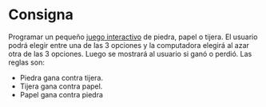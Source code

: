 # Consigna

Programar un pequeño [juego interactivo](https://drive.google.com/file/d/12gDN7SRpufQ8igsOlfxy-8nt8-SkP6Vt/view) de piedra, papel o tijera. El usuario podrá elegir entre una de las 3 opciones y la computadora elegirá al azar otra de las 3 opciones. Luego se mostrará al usuario si ganó o perdió. Las reglas son:

* Piedra gana contra tijera.
* Tijera gana contra papel.
* Papel gana contra piedra